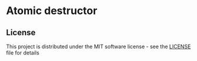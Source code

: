 # Atomic destructor

## License

This project is distributed under the MIT software license - see the [LICENSE](LICENSE) file for details
